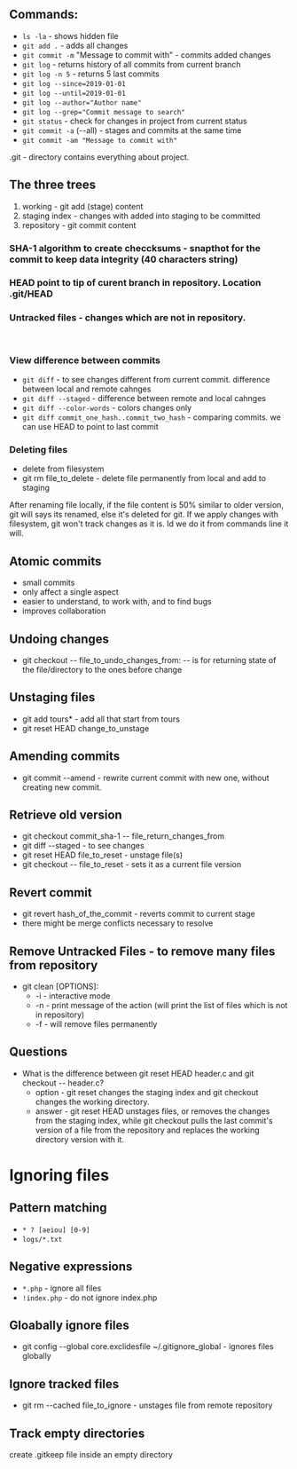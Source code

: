 ## Commands:
- `ls -la` - shows hidden file
- `git add .` - adds all changes
- `git commit -m` "Message to commit with" - commits added changes
- `git log` - returns history of all commits from current branch
- `git log -n 5` - returns 5 last commits
- `git log --since=2019-01-01`
- `git log --until=2019-01-01`
- `git log --author="Author name"`
- `git log --grep="Commit message to search"`
- `git status` - check for changes in project from current status
- `git commit -a` (--all) - stages and commits at the same time
- `git commit -am "Message to commit with"`

.git - directory contains everything about project.

## The three trees
1. working - git add (stage) content
2. staging index - changes with added into staging to be committed
3. repository - git commit content

### SHA-1 algorithm to create checcksums - snapthot for the commit to keep data integrity (40 characters string)
### HEAD point to tip of curent branch in repository. Location .git/HEAD
### Untracked files - changes which are not in repository.
<br>

### View difference between commits
- `git diff` - to see changes different from current commit. difference between local and remote cahnges
- `git diff --staged` - difference between remote and local cahnges
- `git diff --color-words` - colors changes only
- `git diff commit_one_hash..commit_two_hash` - comparing commits. we can use HEAD to point to last commit

### Deleting files
- delete from filesystem
- git rm file_to_delete - delete file permanently from local and add to staging 

After renaming file locally, if the file content is 50% similar to older version, git will says its renamed, else it's deleted for git.
If we apply changes with filesystem, git won't track changes as it is. Id we do it from commands line it will.

## Atomic commits
- small commits
- only affect a single aspect
- easier to understand, to work with, and to find bugs
- improves collaboration


## Undoing changes
- git checkout -- file_to_undo_changes_from: -- is for returning state of the file/directory to the ones before change

## Unstaging files
- git add tours* - add all that start from tours
- git reset HEAD change_to_unstage

## Amending commits
- git commit --amend - rewrite current commit with new one, without creating new commit.

## Retrieve old version
- git checkout commit_sha-1 -- file_return_changes_from
- git diff --staged - to see changes
- git reset HEAD file_to_reset - unstage file(s)
- git checkout -- file_to_reset - sets it as a current file version

## Revert commit
- git revert hash_of_the_commit - reverts commit to current stage
- there might be merge conflicts necessary to resolve

## Remove Untracked Files - to remove many files from repository
- git clean [OPTIONS]: 
    - -i - interactive mode
    - -n - print message of the action (will print the list of files which is not in repository)
    - -f - will remove files permanently


## Questions
- What is the difference between git reset HEAD header.c and git checkout -- header.c? 
    - option - git reset changes the staging index and git checkout changes the working directory. 
    - answer - git reset HEAD unstages files, or removes the changes from the staging index, while git checkout pulls the last commit's version of a file from the repository and replaces the working directory version with it.

# Ignoring files
## Pattern matching
-  `* ? [aeiou] [0-9]`
- `logs/*.txt`
## Negative expressions
- `*.php` - ignore all files
- `!index.php` - do not ignore index.php 

## Gloabally ignore files
- git config --global core.exclidesfile ~/.gitignore_global - ignores files globally

## Ignore tracked files
- git rm --cached file_to_ignore - unstages file from remote repository


## Track empty directories
create .gitkeep file inside an empty directory